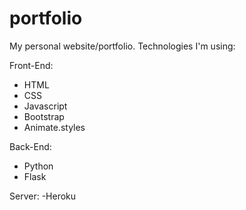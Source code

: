 # portfolio
My personal website/portfolio.
Technologies I'm using:

Front-End:
- HTML
- CSS
- Javascript
- Bootstrap
- Animate.styles
  
  
Back-End:
- Python
- Flask

Server:
-Heroku